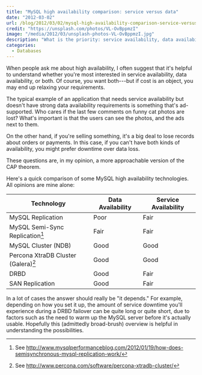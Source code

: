 ```yaml
---
title: "MySQL high availability comparison: service versus data"
date: "2012-03-02"
url: /blog/2012/03/02/mysql-high-availability-comparison-service-versus-data/
credit: "https://unsplash.com/photos/VL-OvBppmzI"
image: "/media/2012/03/unsplash-photos-VL-OvBppmzI.jpg"
description: "What is the priority: service availability, data availability, or both?"
categories:
  - Databases
---
```

When people ask me about high availability, I often suggest that it's helpful to understand whether you're most interested in service availability, data availability, or both. Of course, you want both---but if cost is an object, you may end up relaxing your requirements.

<!--more-->

The typical example of an application that needs service availability but doesn't have strong data availability requirements is something that's ad-supported. Who cares if the last few comments on funny cat photos are lost? What's important is that the users can see the photos, and the ads next to them.

On the other hand, if you're selling something, it's a big deal to lose records about orders or payments. In this case, if you can't have both kinds of availability, you might prefer downtime over data loss.

These questions are, in my opinion, a more approachable version of the CAP theorem.

Here's a quick comparison of some MySQL high availability technologies. All opinions are mine alone:

| Technology                          | Data Availability | Service Availability |
|-------------------------------------|-------------------|----------------------|
| MySQL Replication                   | Poor              | Fair                 |
| MySQL Semi-Sync Replication[^1]     | Fair              | Fair                 |
| MySQL Cluster (NDB)                 | Good              | Good                 |
| Percona XtraDB Cluster (Galera)[^2] | Good              | Good                 |
| DRBD                                | Good              | Fair                 |
| SAN Replication                     | Good              | Fair                 |

In a lot of cases the answer should really be "it depends." For example, depending on how you set it up, the amount of service downtime you'll experience during a DRBD failover can be quite long or quite short, due to factors such as the need to warm up the MySQL server before it's actually usable. Hopefully this (admittedly broad-brush) overview is helpful in understanding the possibilities.


[^1]: See http://www.mysqlperformanceblog.com/2012/01/19/how-does-semisynchronous-mysql-replication-work/
[^2]: See http://www.percona.com/software/percona-xtradb-cluster/
